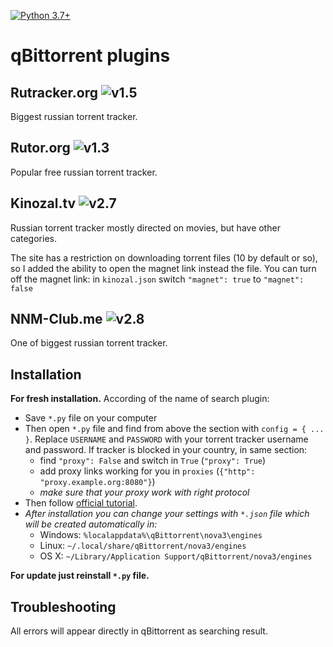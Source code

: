 [![Python 3.7+](https://img.shields.io/badge/python-%3E%3D%20v3.7-blue)](https://www.python.org/downloads/release/python-370/)
# qBittorrent plugins

## Rutracker.org ![v1.5](https://img.shields.io/badge/v1.5-blue)
Biggest russian torrent tracker.

## Rutor.org ![v1.3](https://img.shields.io/badge/v1.3-blue)
Popular free russian torrent tracker.

## Kinozal.tv ![v2.7](https://img.shields.io/badge/v2.7-blue)
Russian torrent tracker mostly directed on movies, but have other categories.

The site has a restriction on downloading torrent files (10 by default or so), so I added the ability to open the magnet link instead the file.
You can turn off the magnet link: in `kinozal.json` switch `"magnet": true` to `"magnet": false`

## NNM-Club.me ![v2.8](https://img.shields.io/badge/v2.8-blue)
One of biggest russian torrent tracker.

## Installation
**For fresh installation.**
According of the name of search plugin:
* Save `*.py` file on your computer
* Then open `*.py` file and find from above the section with `config = { ... }`. Replace `USERNAME` and `PASSWORD` with your torrent tracker username and password. If tracker is blocked in your country, in same section:
  * find `"proxy": False` and switch in `True` (`"proxy": True`)
  * add proxy links working for you in `proxies` (`{"http": "proxy.example.org:8080"}`)
  * *make sure that your proxy work with right protocol*
* Then follow [official tutorial](https://github.com/qbittorrent/search-plugins/wiki/Install-search-plugins).
* _After installation you can change your settings with `*.json` file which will be created automatically in:_
  * Windows: `%localappdata%\qBittorrent\nova3\engines`
  * Linux: `~/.local/share/qBittorrent/nova3/engines`
  * OS X: `~/Library/Application Support/qBittorrent/nova3/engines`

**For update just reinstall `*.py` file.**

## Troubleshooting
All errors will appear directly in qBittorrent as searching result.
